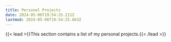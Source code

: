 ```yaml
---
title: Personal Projects
date: 2024-05-06T19:54:25.211Z
lastmod: 2024-05-06T19:54:25.663Z
---
```


{{< lead >}}This section contains a list of my personal projects.{{< /lead >}}  
